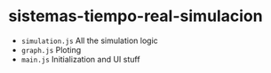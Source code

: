 # sistemas-tiempo-real-simulacion

- `simulation.js` All the simulation logic
- `graph.js` Ploting 
- `main.js` Initialization and UI stuff